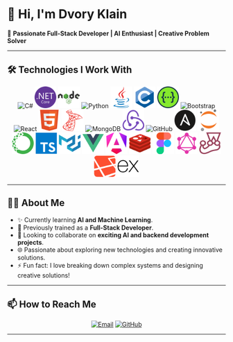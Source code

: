 # 👋 Hi, I'm **Dvory Klain**  
🌟 **Passionate Full-Stack Developer | AI Enthusiast | Creative Problem Solver**  

---



## 🛠️ Technologies I Work With  

<p align="center">
  <img src="https://camo.githubusercontent.com/65598dcd8613baf19c902a37fb42c6f41af5787a9e3cb6a1a8278b6f012360d6/68747470733a2f2f74656368737461636b2d67656e657261746f722e76657263656c2e6170702f6373686172702d69636f6e2e737667" alt="C#" width="50" height="50" />
  <img src="https://raw.githubusercontent.com/devicons/devicon/master/icons/dotnetcore/dotnetcore-original.svg" alt=".NET Core" width="50" height="50" />
  <img src="https://raw.githubusercontent.com/devicons/devicon/master/icons/nodejs/nodejs-original-wordmark.svg" alt="Node.js" width="50" height="50" />
  <img src="https://camo.githubusercontent.com/740b035ed7f2f9a189b337373e57b98f8c3d61d2fbbb7d7872a6563646a20abc/68747470733a2f2f74656368737461636b2d67656e657261746f722e76657263656c2e6170702f707974686f6e2d69636f6e2e737667" alt="Python" width="50" height="50" />
  <img src="https://raw.githubusercontent.com/devicons/devicon/master/icons/java/java-original.svg" alt="Java" width="50" height="50" />
  <img src="https://raw.githubusercontent.com/devicons/devicon/master/icons/c/c-original.svg" alt="HTML5" width="50" height="50" />
  <img src="https://raw.githubusercontent.com/devicons/devicon/master/icons/swagger/swagger-original.svg" alt="SCSS" width="50" height="50" />
  <img src="https://camo.githubusercontent.com/0fcf9befefc83e207ed36bdeb3ac4f6c99132571ddb0f44e7a6ac872b0723352/68747470733a2f2f74656368737461636b2d67656e657261746f722e76657263656c2e6170702f72656163742d69636f6e2e737667" alt="Bootstrap" width="50" height="50" />
  <img src="https://camo.githubusercontent.com/0b30142ac39cdd39575e2e189b6523f1f6fee225a5225d06e0cba4511adf22db/68747470733a2f2f676574626f6f7473747261702e636f6d2f646f63732f352e312f6173736574732f6272616e642f626f6f7473747261702d6c6f676f2e737667" alt="React" width="50" height="50" />
  <img src="https://raw.githubusercontent.com/devicons/devicon/master/icons/html5/html5-original.svg" alt=".NET" width="50" height="50" />
  <img src="https://raw.githubusercontent.com/devicons/devicon/master/icons/microsoftsqlserver/microsoftsqlserver-plain.svg" alt="Docker" width="50" height="50" />
  <img src="https://camo.githubusercontent.com/5d9a8b3aaadd99a6f9e997446bd9c553e131cc3e2fd2585ea0f38a452661521e/68747470733a2f2f74656368737461636b2d67656e657261746f722e76657263656c2e6170702f646f636b65722d69636f6e2e737667" alt="MongoDB" width="50" height="50" />
  <img src="https://raw.githubusercontent.com/devicons/devicon/master/icons/redux/redux-original.svg" alt="Google Cloud" width="50" height="50" />
  <img src="https://camo.githubusercontent.com/3ebcfced2ff64f782087eb5b242c44db6acbd5989c635d12664a7300c5676dfd/68747470733a2f2f736b696c6c69636f6e732e6465762f69636f6e733f693d646f746e6574" alt="GitHub" width="50" height="50" />
  <img src="https://raw.githubusercontent.com/devicons/devicon/master/icons/ansible/ansible-original.svg" alt="Ansible" width="50" height="50" />
  <img src="https://raw.githubusercontent.com/devicons/devicon/master/icons/jupyter/jupyter-original.svg" alt="Jupyter" width="50" height="50" />
  <img src="https://raw.githubusercontent.com/devicons/devicon/master/icons/anaconda/anaconda-original.svg" alt="Anaconda" width="50" height="50" />
  <img src="https://raw.githubusercontent.com/devicons/devicon/master/icons/typescript/typescript-original.svg" alt="TypeScript" width="50" height="50" />
  <img src="https://raw.githubusercontent.com/devicons/devicon/master/icons/materialui/materialui-original.svg" alt="Material UI" width="50" height="50" />
  <img src="https://raw.githubusercontent.com/devicons/devicon/master/icons/vuejs/vuejs-original.svg" alt="Vue.js" width="50" height="50" />
  <img src="https://raw.githubusercontent.com/devicons/devicon/master/icons/angular/angular-original.svg" alt="Angular" width="50" height="50" />
  <img src="https://raw.githubusercontent.com/devicons/devicon/master/icons/redis/redis-original.svg" alt="Redis" width="50" height="50" />
  <img src="https://raw.githubusercontent.com/devicons/devicon/master/icons/figma/figma-original.svg" alt="Figma" width="50" height="50" />
  <img src="https://raw.githubusercontent.com/devicons/devicon/master/icons/graphQL/graphQL-original.svg" alt="GraphQL" width="50" height="50" />
  <img src="https://raw.githubusercontent.com/devicons/devicon/master/icons/jest/jest-plain.svg" alt="Jest" width="50" height="50" />
  <img src="https://raw.githubusercontent.com/devicons/devicon/master/icons/laravel/laravel-plain.svg" alt="Laravel" width="50" height="50" />
  <img src="https://raw.githubusercontent.com/devicons/devicon/master/icons/express/express-original.svg" alt="Express.js" width="50" height="50" />
</p>


---

## 👩‍💻 About Me  
- ✨ Currently learning **AI and Machine Learning**.  
- 🌱 Previously trained as a **Full-Stack Developer**.  
- 🤝 Looking to collaborate on **exciting AI and backend development projects**.  
- 🌐 Passionate about exploring new technologies and creating innovative solutions.  
- ⚡ Fun fact: I love breaking down complex systems and designing creative solutions!  

---

## 📫 How to Reach Me  
<p align="center">
  <a href="mailto:H0583284614@gmail.com"><img src="https://img.icons8.com/color/48/000000/gmail--v1.png" alt="Email" /></a>
  <a href="https://[github.com](https://github.com/DvoryKl)"><img src="https://img.icons8.com/ios-glyphs/48/000000/github.png" alt="GitHub" /></a>
</p>

---


